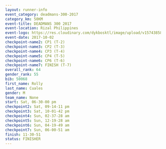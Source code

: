 ```yaml
---
layout: runner-info 
event_category: deadmans-300-2017 
category_km: 50KM 
event-title: DEADMANS 300 2017 
event-location: Rizal Philippines 
event-logo: https://res.cloudinary.com/dykbosktl/image/upload/v1574385898/Logo/2017-DM300-Logo_ljecaw.jpg 
event-date: 2017-10-02 
checkpoint-name2: CP1 (T-2) 
checkpoint-name3: CP2 (T-3) 
checkpoint-name4: CP3 (T-4) 
checkpoint-name5: CP4 (T-5) 
checkpoint-name6: CP6 (T-6) 
checkpoint-name7: FINISH (T-7) 
overall_rank: 64
gender_rank: 55
bib: 50068
first_name: Rolly
last_name: Cuales
gender: M
team_name: None
start: Sat, 06-30-00 pm
checkpoint2: Sat, 09-14-11 pm
checkpoint3: Sat, 10-01-42 pm
checkpoint4: Sun, 02-37-28 am
checkpoint5: Sun, 12-19-28 am
checkpoint6: Sun, 04-19-49 am
checkpoint7: Sun, 06-00-51 am
finish: 11-30-51
status: FINISHER
---
```

